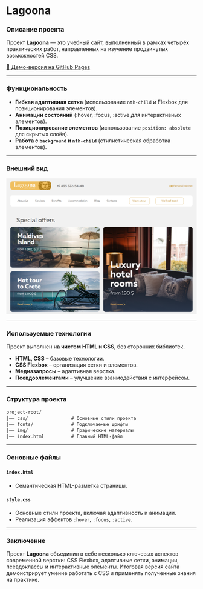 # Lagoona

### Описание проекта

Проект **Lagoona** — это учебный сайт, выполненный в рамках четырёх практических работ, направленных на изучение продвинутых возможностей CSS.

[🔗 Демо-версия на GitHub Pages](https://matowdev.github.io/fullstack-js-by-skillbox/core-courses/2-web-layout-basic-level/11_Advanced_CSS_Part_2/11_11_Practical_Work_11_Advanced_CSS/)

---

### Функциональность

- **Гибкая адаптивная сетка** (использование `nth-child` и Flexbox для позиционирования элементов).
- **Анимации состояний** (:hover, :focus, :active для интерактивных элементов).
- **Позиционирование элементов** (использование `position: absolute` для скрытых слоёв).
- **Работа с `background` и `nth-child`** (стилистическая обработка элементов).

---

### Внешний вид

![Lagoona](https://github.com/matowdev/fullstack-js-by-skillbox/blob/bfaf87e4eebdd25afe39eb420c031bbf8d1417cc/core-courses/2-web-layout-basic-level/11_Advanced_CSS_Part_2/11_11_Practical_Work_11_Advanced_CSS/img/final-view.png?raw=true)

---

### Используемые технологии

Проект выполнен **на чистом HTML и CSS**, без сторонних библиотек.

- **HTML, CSS** – базовые технологии.
- **CSS Flexbox** – организация сетки и элементов.
- **Медиазапросы** – адаптивная верстка.
- **Псевдоэлементами** – улучшение взаимодействия с интерфейсом.

---

### Структура проекта

```
project-root/
│── css/                # Основные стили проекта
│── fonts/              # Подключаемые шрифты
│── img/                # Графические материалы
│── index.html          # Главный HTML-файл
```

---

### Основные файлы

#### `index.html`

- Семантическая HTML-разметка страницы.

#### `style.css`

- Основные стили проекта, включая адаптивность и анимации.
- Реализация эффектов `:hover`, `:focus`, `:active`.

---

### Заключение

Проект **Lagoona** объединил в себе несколько ключевых аспектов современной верстки: CSS Flexbox, адаптивные сетки, анимации, псевдоклассы и интерактивные элементы. Итоговая версия сайта демонстрирует умение работать с CSS и применять полученные знания на практике.
